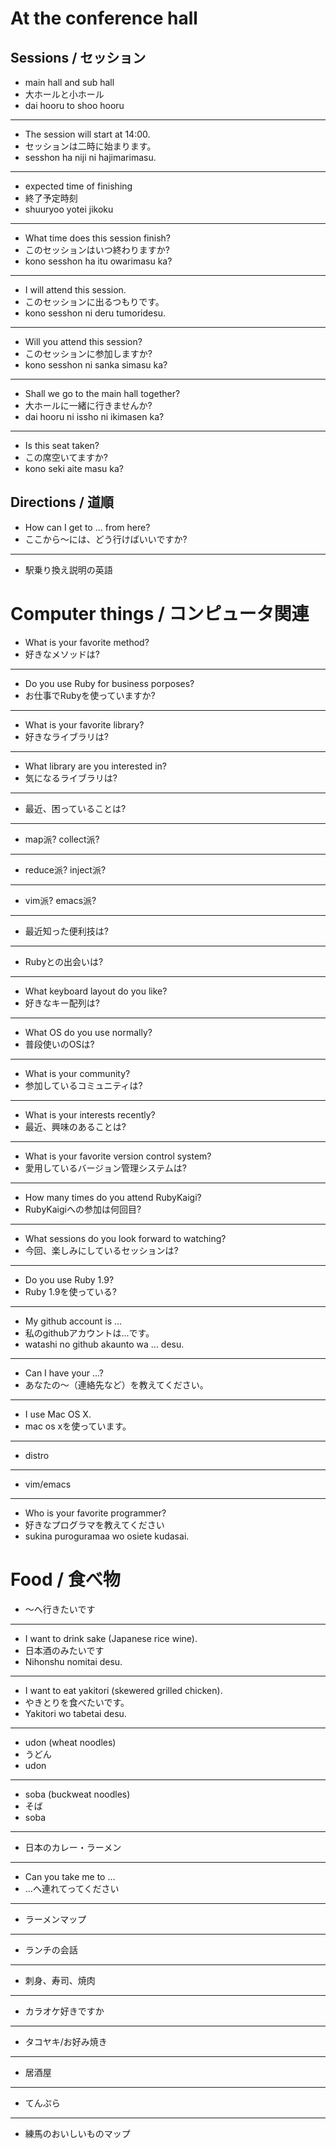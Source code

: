 # At the conference hall

## Sessions / セッション

+ main hall and sub hall
+ 大ホールと小ホール
+ dai hooru to shoo hooru

***

+ The session will start at 14:00.
+ セッションは二時に始まります。
+ sesshon ha niji ni hajimarimasu.

***

+ expected time of finishing
+ 終了予定時刻
+ shuuryoo yotei jikoku

***

+ What time does this session finish?
+ このセッションはいつ終わりますか?
+ kono sesshon ha itu owarimasu ka?

***

+ I will attend this session.
+ このセッションに出るつもりです。
+ kono sesshon ni deru tumoridesu.

***

+ Will you attend this session?
+ このセッションに参加しますか?
+ kono sesshon ni sanka simasu ka?

***

+ Shall we go to the main hall together?
+ 大ホールに一緒に行きませんか?
+ dai hooru ni issho ni ikimasen ka?

***

+ Is this seat taken?
+ この席空いてますか?
+ kono seki aite masu ka?


## Directions / 道順

+ How can I get to ... from here?
+ ここから〜には、どう行けばいいですか?

***

+ 駅乗り換え説明の英語


# Computer things / コンピュータ関連

+ What is your favorite method?
+ 好きなメソッドは?

***

+ Do you use Ruby for business porposes?
+ お仕事でRubyを使っていますか?

***

+ What is your favorite library?
+ 好きなライブラリは?

***

+ What library are you interested in?
+ 気になるライブラリは?

***

+ 最近、困っていることは?

***

+ map派? collect派?

***

+ reduce派? inject派?

***

+ vim派? emacs派?

***

+ 最近知った便利技は?

***

+ Rubyとの出会いは?

***

+ What keyboard layout do you like?
+ 好きなキー配列は?

***

+ What OS do you use normally?
+ 普段使いのOSは?

***

+ What is your community?
+ 参加しているコミュニティは?

***

+ What is your interests recently?
+ 最近、興味のあることは?

***

+ What is your favorite version control system?
+ 愛用しているバージョン管理システムは?

***

+ How many times do you attend RubyKaigi?
+ RubyKaigiへの参加は何回目?

***

+ What sessions do you look forward to watching?
+ 今回、楽しみにしているセッションは?

***

+ Do you use Ruby 1.9?
+ Ruby 1.9を使っている?

***

+ My github account is ... 
+ 私のgithubアカウントは...です。
+ watashi no github akaunto wa ... desu.

***

+ Can I have your ...?
+ あなたの〜（連絡先など）を教えてください。

***

+ I use Mac OS X.
+ mac os xを使っています。

***

+ distro

***

+ vim/emacs

***

+ Who is your favorite programmer?
+ 好きなプログラマを教えてください
+ sukina puroguramaa wo osiete kudasai.


# Food / 食べ物

+ 〜へ行きたいです

***

+ I want to drink sake (Japanese rice wine).
+ 日本酒のみたいです
+ Nihonshu nomitai desu.

***

+ I want to eat yakitori (skewered grilled chicken).
+ やきとりを食べたいです。
+ Yakitori wo tabetai desu.

***

+ udon (wheat noodles)
+ うどん
+ udon

***

+ soba (buckweat noodles)
+ そば
+ soba

***

+ 日本のカレー・ラーメン

***

+ Can you take me to ...
+ ...へ連れてってください

***

+ ラーメンマップ

***

+ ランチの会話

***

+ 刺身、寿司、焼肉

***

+ カラオケ好きですか

***

+ タコヤキ/お好み焼き

***

+ 居酒屋

***

+ てんぷら

***

+ 練馬のおいしいものマップ


